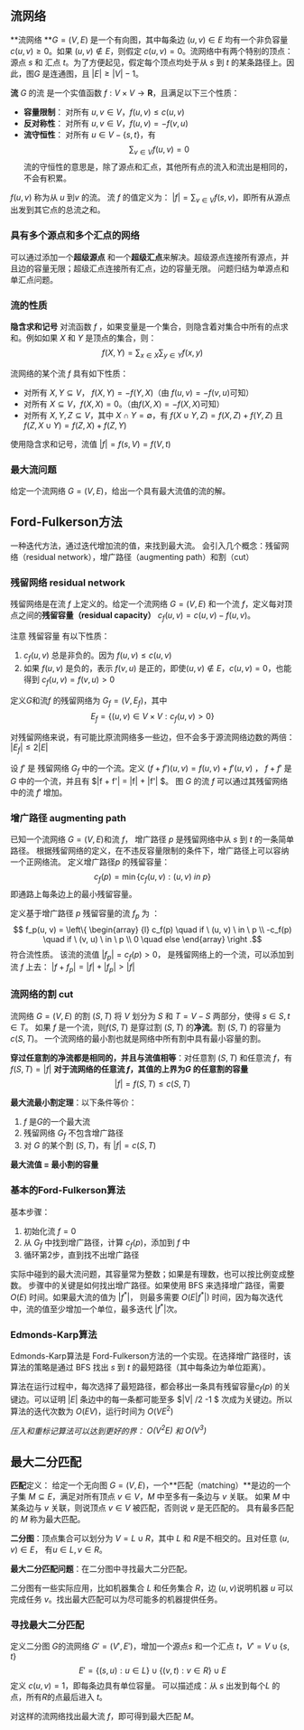 

## 流网络

**流网络 **$G = (V, E)$ 是一个有向图，其中每条边 $(u, v) \in E$ 均有一个非负容量 $c(u, v) \ge 0$。如果 $(u, v) \notin E$，则假定 $c(u, v) = 0$。流网络中有两个特别的顶点：源点 $s$ 和 汇点 $t$。为了方便起见，假定每个顶点均处于从 $s$ 到 $t$ 的某条路径上。因此，图$G$ 是连通图，且 $|E| \ge |V| - 1$。

**流**
$G$ 的流 是一个实值函数 $f: V \times V \to \boldsymbol{R}$，且满足以下三个性质：
- **容量限制**： 对所有 $u, v \in V$，$f(u, v) \le c(u, v)$
- **反对称性**： 对所有 $u, v \in V$，$f(u, v) = -f(v, u)$
- **流守恒性**： 对所有 $u \in V - \{s, t\}$，有 $$ \sum_{v \in V}{f(u, v)} = 0$$ 流的守恒性的意思是，除了源点和汇点，其他所有点的流入和流出是相同的，不会有积累。

$f(u, v)$ 称为从 $u$ 到$v$ 的流。 流 $f$ 的值定义为： $|f| = \sum_{v\in V}{f(s,v)}$，即所有从源点出发到其它点的总流之和。

### 具有多个源点和多个汇点的网络
可以通过添加一个**超级源点** 和一个**超级汇点**来解决。超级源点连接所有源点，并且边的容量无限；超级汇点连接所有汇点，边的容量无限。
问题归结为单源点和单汇点问题。

### 流的性质
**隐含求和记号**
对流函数 $f$ ，如果变量是一个集合，则隐含着对集合中所有的点求和。例如如果 $X$ 和 $Y$ 是顶点的集合，则：$$f(X, Y) = \sum_{x\in X}{\sum_{y\in Y}{f(x, y)}}$$

流网络的某个流 $f$ 具有如下性质：
- 对所有 $X, Y \subseteq V$， $f(X, Y) = -f(Y, X)$（由 $f(u,v) = -f(v, u)$可知）
- 对所有 $X \subseteq V$，$f(X, X) = 0$。（由$f(X, X) = -f(X, X)$可知）
- 对所有 $X, Y, Z \subseteq V$，其中 $X \cap Y = \emptyset$，有 $f(X \cup Y, Z) = f(X, Z) + f(Y, Z)$ 且 $f(Z, X \cup Y) = f(Z, X) + f(Z, Y)$

使用隐含求和记号，流值 $|f| = f(s, V) = f(V, t)$

### 最大流问题
给定一个流网络 $G=(V, E)$，给出一个具有最大流值的流的解。

## Ford-Fulkerson方法
一种迭代方法，通过迭代增加流的值，来找到最大流。
会引入几个概念：残留网络（residual network），增广路径（augmenting path）和割（cut）

### 残留网络 residual network
残留网络是在流 $f$ 上定义的。给定一个流网络 $G=(V, E)$ 和一个流 $f$，定义每对顶点之间的**残留容量（residual capacity）** $c_f(u,v) = c(u, v) - f(u, v)$。

注意 残留容量 有以下性质：
1. $c_f(u,v)$ 总是非负的。因为 $f(u, v) \le c(u, v)$
2. 如果 $f(u, v)$ 是负的，表示 $f(v, u)$ 是正的，即使$(u, v) \notin E$，$c(u, v) = 0$，也能得到 $c_f(u, v) = f(v, u) > 0$

定义$G$和流$f$ 的残留网络为 $G_f = (V, E_f)$，其中 $$ E_f = \{ (u, v) \in V \times V: c_f(u, v) > 0 \}$$

对残留网络来说，有可能比原流网络多一些边，但不会多于源流网络边数的两倍： $|E_f| \le 2|E|$

设 $f'$ 是 残留网络 $G_f$ 中的一个流。定义 $(f + f')(u, v) = f(u, v) + f'(u, v)$ ， $f + f'$ 是 $G$ 中的一个流，并且有 $|f + f'| = |f| + |f'| $。 图 $G$ 的流 $f$ 可以通过其残留网络中的流 $f'$ 增加。

### 增广路径 augmenting path
已知一个流网络 $G=(V, E)$和流 $f$， 增广路径 $p$ 是残留网络中从 $s$ 到 $t$ 的一条简单路径。
根据残留网络的定义，在不违反容量限制的条件下，增广路径上可以容纳一个正网络流。
定义增广路径$p$ 的残留容量：$$ c_f(p) = \min{\{c_f(u, v): (u, v) \ in \ p \}}$$ 即通路上每条边上的最小残留容量。

定义基于增广路径 $p$ 残留容量的流 $f_p$ 为 ：
$$ f_p(u, v) = \left\{ \begin{array} {l}
c_f(p)   \quad if \ (u, v) \ in \ p \\
-c_f(p)  \quad if \ (v, u) \ in \ p \\
0 \quad else
\end{array} \right .$$ 符合流性质。
该流的流值 $|f_p| = c_f(p) > 0$， 是残留网络上的一个流，可以添加到流 $f$ 上去： $|f+f_p| = |f|+|f_p| > |f|$

### 流网络的割 cut
流网络 $G=(V, E)$ 的割 $(S, T)$ 将 $V$ 划分为 $S$ 和 $T = V - S$ 两部分，使得 $s \in S, t \in T$。
如果 $f$ 是一个流，则$f(S, T)$ 是穿过割 $(S, T)$ 的**净流**。割 $(S, T)$ 的容量为 $c(S, T)$。
一个流网络的最小割也就是网络中所有割中具有最小容量的割。

**穿过任意割的净流都是相同的，并且与流值相等**：对任意割 $(S, T)$ 和任意流 $f$，有 $f(S, T) = |f|$
**对于流网络的任意流 $f$，其值的上界为$G$ 的任意割的容量** $$ |f| = f(S, T) \le c(S, T)$$

**最大流最小割定理**：以下条件等价：
1. $f$ 是$G$的一个最大流
2. 残留网络 $G_f$ 不包含增广路径
3. 对 $G$ 的某个割 $(S, T)$，有 $|f| = c(S, T)$

**最大流值 = 最小割的容量**


### 基本的Ford-Fulkerson算法

基本步骤：
1. 初始化流 $f = 0$
2. 从 $G_f$ 中找到增广路径，计算 $c_f(p)$，添加到 $f$ 中
3. 循环第2步，直到找不出增广路径

实际中碰到的最大流问题，其容量常为整数；如果是有理数，也可以按比例变成整数。
步骤中的关键是如何找出增广路径。如果使用 BFS 来选择增广路径，需要 $O(E)$ 时间。如果最大流的值为 $|f^* |$， 则最多需要 $O(E|f^* |)$ 时间，因为每次迭代中，流的值至少增加一个单位，最多迭代 $|f^* |$次。

### Edmonds-Karp算法
Edmonds-Karp算法是 Ford-Fulkerson方法的一个实现。在选择增广路径时，该算法的策略是通过 BFS 找出 $s$ 到 $t$ 的最短路径（其中每条边为单位距离）。

算法在运行过程中，每次选择了最短路径，都会移出一条具有残留容量$c_f(p)$ 的关键边。可以证明 $|E|$ 条边中的每一条都可能至多 $|V| /2 -1 $ 次成为关键边。所以算法的迭代次数为 $O(EV)$，运行时间为 $O(VE^2)$

_压入和重标记算法可以达到更好的界： $O(V^2E)$ 和 $O(V^3)$_


## 最大二分匹配

**匹配**定义： 给定一个无向图 $G=(V, E)$，一个**匹配（matching）**是边的一个子集 $M \subseteq E$，满足对所有顶点 $v \in V$，$M$ 中至多有一条边与 $v$ 关联。
如果 $M$ 中某条边与 $v$ 关联，则说顶点 $v \in V$ 被匹配，否则说 $v$ 是无匹配的。
具有最多匹配的 $M$ 称为最大匹配。

**二分图**：顶点集合可以划分为 $V = L \cup R$，其中 $L$ 和 $R$是不相交的。且对任意 $(u, v) \in E$， 有$u \in L, v \in R$。

**最大二分匹配问题**：在二分图中寻找最大二分匹配。

二分图有一些实际应用，比如机器集合 $L$ 和任务集合 $R$，边 $(u, v)$说明机器 $u$ 可以完成任务 $v$。找出最大匹配可以为尽可能多的机器提供任务。

### 寻找最大二分匹配
定义二分图 $G$的流网络 $G' = (V', E')$，增加一个源点$s$ 和一个汇点 $t$，$V' = V \cup \{s, t\}$
$$ E' = \{(s, u): u\in L\} \cup \{(v, t) : v \in R\} \cup E $$ 定义 $c(u, v) = 1$，即每条边具有单位容量。
可以描述成：从 $s$ 出发到每个$L$ 的点，所有$R$的点最后进入 $t$。

对这样的流网络找出最大流 $f$，即可得到最大匹配 $M$。
